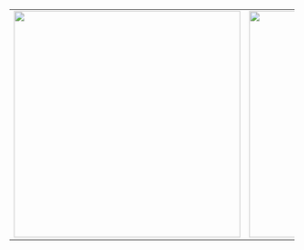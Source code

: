 <!-- TABLE START -->
   <table border="0.9" width="100%" cellspacing="12" cellpadding="5" align="center">
   <tbody>
      <tr>
      <td align="left" width="50%">
      <a href="https://softuni.bg/certificates/details/81303/a8a65ba6">
	<img src="https://i.imgur.com/AgvpAWg.png" width="400">
      </a> 
      </td>
      <td align="right" width="50%">
      <a href="https://softuni.bg/certificates/details/81303/a8a65ba6">
	<img src="https://i.imgur.com/Td7762L.png" width="400">
      </a>
      </td>
      </tr>
   </tbody>
   </table>
<!-- TABLE END -->
